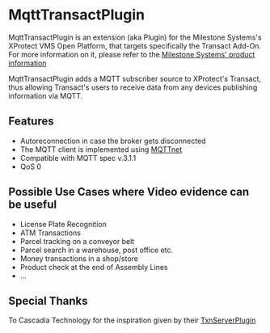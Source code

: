 # MqttTransactPlugin

MqttTransactPlugin is an extension (aka Plugin) for the Milestone Systems's XProtect VMS Open Platform, that targets specifically the Transact Add-On. For more information on it, please refer to the <a href="https://www.milestonesys.com/products/expand-your-solution/milestone-extensions/transact/" target="_blank">Milestone Systems' product information</a>

MqttTransactPlugin adds a MQTT subscriber source to XProtect's Transact, thus allowing Transact's users to receive data from any devices publishing information via MQTT.

## Features
* Autoreconnection in case the broker gets disconnected
* The MQTT client is implemented using <a href="https://github.com/dotnet/MQTTnet/tree/master Managed Client/" target="_blank">MQTTnet</a>
* Compatible with MQTT spec v.3.1.1
* QoS 0

## Possible Use Cases where Video evidence can be useful
* License Plate Recognition
* ATM Transactions
* Parcel tracking on a conveyor belt
* Parcel search in a warehouse, post office etc.
* Money transactions in a shop/store
* Product check at the end of Assembly Lines
* ...

## Special Thanks
To Cascadia Technology for the inspiration given by their  <a href="https://github.com/cascadia-technology/TxnServerPlugin/" target="_blank">TxnServerPlugin</a>
